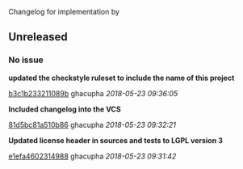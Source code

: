 
Changelog for  implementation by 

## Unreleased
### No issue

**updated the checkstyle ruleset to include the name of this project**


[b3c1b233211089b](https://github.com///commit/b3c1b233211089b) ghacupha *2018-05-23 09:36:05*

**Included changelog into the VCS**


[81d5bc81a510b86](https://github.com///commit/81d5bc81a510b86) ghacupha *2018-05-23 09:32:21*

**Updated license header in sources and tests to LGPL version 3**


[e1efa4602314988](https://github.com///commit/e1efa4602314988) ghacupha *2018-05-23 09:31:42*




